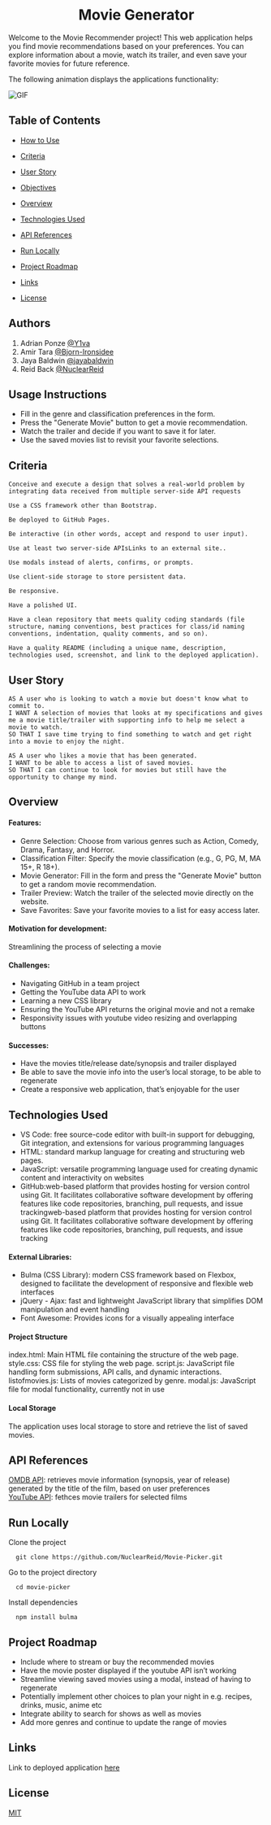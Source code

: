 <h1 align="center">Movie Generator</h1>

Welcome to the Movie Recommender project! This web application helps you find movie recommendations based on your preferences. You can explore information about a movie, watch its trailer, and even save your favorite movies for future reference.

The following animation displays the applications functionality:

![GIF](./assets/images/website.gif)

## Table of Contents
<!-- add in correct contents -->
- [How to Use](#usage-instructions)
- [Criteria](#criteria)
- [User Story](#user-story)
- [Objectives](#objectives)

- [Overview](#overview)
- [Technologies Used](#technologies-used)
- [API References](#api-references)
- [Run Locally](#run-locally)
- [Project Roadmap](#project-roadmap)
- [Links](#links)
- [License](#license)

## Authors
1. Adrian Ponze [@Y1va](https://www.github.com/Y1va)
2. Amir Tara [@Bjorn-Ironsidee](https://github.com/Bjorn-Ironsidee)
3. Jaya Baldwin [@jayabaldwin](https://github.com/jayabaldwin)
4. Reid Back [@NuclearReid](https://github.com/NuclearReid)

## Usage Instructions
<!-- step by step how to through website -->
- Fill in the genre and classification preferences in the form.
- Press the "Generate Movie" button to get a movie recommendation.
- Watch the trailer and decide if you want to save it for later.
- Use the saved movies list to revisit your favorite selections.

## Criteria
<!-- criteria this project had to meet -->
```
Conceive and execute a design that solves a real-world problem by integrating data received from multiple server-side API requests

Use a CSS framework other than Bootstrap.

Be deployed to GitHub Pages.

Be interactive (in other words, accept and respond to user input).

Use at least two server-side APIsLinks to an external site..

Use modals instead of alerts, confirms, or prompts.

Use client-side storage to store persistent data.

Be responsive.

Have a polished UI.

Have a clean repository that meets quality coding standards (file structure, naming conventions, best practices for class/id naming conventions, indentation, quality comments, and so on).

Have a quality README (including a unique name, description, technologies used, screenshot, and link to the deployed application).
```

## User Story
```
AS A user who is looking to watch a movie but doesn't know what to commit to.
I WANT A selection of movies that looks at my specifications and gives me a movie title/trailer with supporting info to help me select a movie to watch. 
SO THAT I save time trying to find something to watch and get right into a movie to enjoy the night.
  
AS A user who likes a movie that has been generated.
I WANT to be able to access a list of saved movies.
SO THAT I can continue to look for movies but still have the opportunity to change my mind.
```

<!-- 
## Objectives
```
Scenario: ...
GIVEN: ...
WHEN: ...
THEN: ...
``` -->

## Overview
#### Features:
- Genre Selection: Choose from various genres such as Action, Comedy, Drama, Fantasy, and Horror.
- Classification Filter: Specify the movie classification (e.g., G, PG, M, MA 15+, R 18+).
- Movie Generator: Fill in the form and press the "Generate Movie" button to get a random movie recommendation.
- Trailer Preview: Watch the trailer of the selected movie directly on the website.
- Save Favorites: Save your favorite movies to a list for easy access later.

<!-- why we wanted to develop it -->
#### Motivation for development:
Streamlining the process of selecting a movie

<!-- challenges -->
#### Challenges:
- Navigating GitHub in a team project
- Getting the YouTube data API to work
- Learning a new CSS library
- Ensuring the YouTube API returns the original movie and not a remake
- Responsivity issues with youtube video resizing and overlapping buttons

<!-- successes -->
#### Successes:
- Have the movies title/release date/synopsis and trailer displayed
- Be able to save the movie info into the user’s local storage, to be able to regenerate
- Create a responsive web application, that’s enjoyable for the user 


## Technologies Used
<!-- add a little write up to all of these -->
- VS Code: free source-code editor with built-in support for debugging, Git integration, and extensions for various programming languages
- HTML: standard markup language for creating and structuring web pages.
- JavaScript: versatile programming language used for creating dynamic content and interactivity on websites
- GitHub:web-based platform that provides hosting for version control using Git. It facilitates collaborative software development by offering features like code repositories, branching, pull requests, and issue trackingweb-based platform that provides hosting for version control using Git. It facilitates collaborative software development by offering features like code repositories, branching, pull requests, and issue tracking

#### External Libraries: 
- Bulma (CSS Library): modern CSS framework based on Flexbox, designed to facilitate the development of responsive and flexible web interfaces
- jQuery - Ajax: fast and lightweight JavaScript library that simplifies DOM manipulation and event handling
- Font Awesome: Provides icons for a visually appealing interface

#### Project Structure
index.html: Main HTML file containing the structure of the web page.
style.css: CSS file for styling the web page.
script.js: JavaScript file handling form submissions, API calls, and dynamic interactions.
listofmovies.js: Lists of movies categorized by genre.
modal.js: JavaScript file for modal functionality, currently not in use

#### Local Storage
The application uses local storage to store and retrieve the list of saved movies.

## API References
<!-- name, link to documentation and what the API does -->
[OMDB API](http://www.omdbapi.com/): retrieves movie information (synopsis, year of release) generated by the title of the film, based on user preferences
<br>
[YouTube API](https://developers.google.com/youtube/): fethces movie trailers for selected films

## Run Locally

Clone the project

```
  git clone https://github.com/NuclearReid/Movie-Picker.git
```

Go to the project directory

```
  cd movie-picker
```

Install dependencies

```
  npm install bulma
```

## Project Roadmap
<!-- future things we want to implement just in bullet points -->
- Include where to stream or buy the recommended movies
- Have the movie poster displayed if the youtube API isn’t working
- Streamline viewing saved movies using a modal, instead of having to regenerate
- Potentially implement other choices to plan your night in e.g. recipes, drinks, music, anime etc
- Integrate ability to search for shows as well as movies
- Add more genres and continue to update the range of movies

## Links
<!-- add link to "here" -->
Link to deployed application [here](https://nuclearreid.github.io/Movie-Picker/)

## License
[MIT](https://choosealicense.com/licenses/mit/)